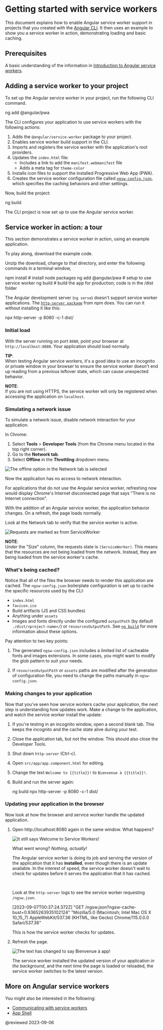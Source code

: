 # Getting started with service workers

This document explains how to enable Angular service worker support in projects that you created with the [Angular CLI](cli).
It then uses an example to show you a service worker in action, demonstrating loading and basic caching.

## Prerequisites

A basic understanding of the information in [Introduction to Angular service workers](guide/service-worker-intro).

<a id="cli-command"></a>

## Adding a service worker to your project

To set up the Angular service worker in your project, run the following CLI command.

<code-example format="shell" language="shell">

ng add @angular/pwa

</code-example>

The CLI configures your application to use service workers with the following actions:

1. Adds the `@angular/service-worker` package to your project.
1. Enables service worker build support in the CLI.
1. Imports and registers the service worker with the application's root providers.
1. Updates the `index.html` file:
   * Includes a link to add the `manifest.webmanifest` file
   * Adds a meta tag for `theme-color`
1. Installs icon files to support the installed Progressive Web App (PWA).
1. Creates the service worker configuration file called [`ngsw-config.json`](guide/service-worker-config), 
   which specifies the caching behaviors and other settings.

Now, build the project:

<code-example format="shell" language="shell">

ng build

</code-example>

The CLI project is now set up to use the Angular service worker.

## Service worker in action: a tour

This section demonstrates a service worker in action,
using an example application.

<div class="alert is-helpful">

To play along, 
<live-example downloadOnly>download the example code</live-example>.

Unzip the download, change to that directory, and enter the following commands in a terminal window,

<code-example format="shell" language="shell">

npm install           # install node packages
ng add @angular/pwa   # setup to use service worker
ng build              # build the app for production; code is in the /dist folder

</code-example>

The Angular development server (`ng serve`) doesn't support service worker applications.
The [`http-server package`](https://www.npmjs.com/package/http-server) from npm does.
You can run it without installing it like this:

<code-example format="shell" language="shell">

npx http-server -p 8080 -c-1 dist/   

</code-example>

</div>

### Initial load

With the server running on port `8080`, point your browser at `http://localhost:8080`.
Your application should load normally.

<div class="alert is-helpful">

**TIP**: <br />
When testing Angular service workers, it's a good idea to use an incognito or private window in your browser to ensure the service worker doesn't end up reading from a previous leftover state, which can cause unexpected behavior.

</div>

<div class="alert is-helpful">

**NOTE**: <br />
If you are not using HTTPS, the service worker will only be registered when accessing the application on `localhost`.

</div>

### Simulating a network issue

To simulate a network issue, disable network interaction for your application.

In Chrome:

1. Select **Tools** > **Developer Tools** (from the Chrome menu located in the top right corner).
1. Go to the **Network tab**.
1. Select **Offline** in the **Throttling** dropdown menu.

<div class="lightbox">

<img alt="The offline option in the Network tab is selected" src="generated/images/guide/service-worker/offline-option.png">

</div>

Now the application has no access to network interaction.

For applications that do not use the Angular service worker, refreshing now would display Chrome's Internet disconnected page that says "There is no Internet connection".

With the addition of an Angular service worker, the application behavior changes.
On a refresh, the page loads normally.

Look at the Network tab to verify that the service worker is active.

<div class="lightbox">

<img alt="Requests are marked as from ServiceWorker" src="generated/images/guide/service-worker/sw-active.png">

</div>

<div class="alert is-helpful">

**NOTE**: <br />
Under the "Size" column, the requests state is `(ServiceWorker)`.
This means that the resources are not being loaded from the network.
Instead, they are being loaded from the service worker's cache.

</div>

### What's being cached?

Notice that all of the files the browser needs to render this application are cached.
The `ngsw-config.json` boilerplate configuration is set up to cache the specific resources used by the CLI:

* `index.html`
* `favicon.ico`
* Build artifacts (JS and CSS bundles)
* Anything under `assets`
* Images and fonts directly under the configured `outputPath` (by default `./dist/<project-name>/`) or `resourcesOutputPath`.
  See [`ng build`](cli/build) for more information about these options.

<div class="alert is-important">

Pay attention to two key points:

1. The generated `ngsw-config.json` includes a limited list of cacheable fonts and images extensions.
   In some cases, you might want to modify the glob pattern to suit your needs.

1. If `resourcesOutputPath` or `assets` paths are modified after the generation of configuration file, you need to change the paths manually in `ngsw-config.json`.

</div>

### Making changes to your application

Now that you've seen how service workers cache your application, the next step is understanding how updates work.
Make a change to the application, and watch the service worker install the update:

1. If you're testing in an incognito window, open a second blank tab.
   This keeps the incognito and the cache state alive during your test.

1. Close the application tab, but not the window.
   This should also close the Developer Tools.

1. Shut down `http-server` (Ctrl-c).

1. Open `src/app/app.component.html` for editing.

1. Change the text `Welcome to {{title}}!` to `Bienvenue à {{title}}!`.

1. Build and run the server again:

   <code-example format="shell" language="shell">

   ng build
   npx http-server -p 8080 -c-1 dist/

   </code-example>

### Updating your application in the browser

Now look at how the browser and service worker handle the updated application.

1. Open http://localhost:8080 again in the same window.
   What happens?

   <div class="lightbox">

   <img alt="It still says Welcome to Service Workers!" src="generated/images/guide/service-worker/welcome-msg-en.png">

   </div>

   What went wrong?
   _Nothing, actually!_

   The Angular service worker is doing its job and serving the version of the application that it has **installed**, even though there is an update available.
   In the interest of speed, the service worker doesn't wait to check for updates before it serves the application that it has cached.

   <br>

   Look at the `http-server` logs to see the service worker requesting `/ngsw.json`.

   <code-example format="shell" language="shell">

   [2023-09-07T00:37:24.372Z]  "GET /ngsw.json?ngsw-cache-bust=0.9365263935102124" "Mozilla/5.0 (Macintosh; Intel Mac OS X 10_15_7) AppleWebKit/537.36 (KHTML, like Gecko) Chrome/115.0.0.0 Safari/537.36"

   </code-example>

   This is how the service worker checks for updates.

1. Refresh the page.

   <div class="lightbox">

   <img alt="The text has changed to say Bienvenue à app!" src="generated/images/guide/service-worker/welcome-msg-fr.png">

   </div>

   The service worker installed the updated version of your application *in the background*, and the next time the page is loaded or reloaded, the service worker switches to the latest version.

## More on Angular service workers

You might also be interested in the following:

* [Communicating with service workers](guide/service-worker-communications)
* [App Shell](guide/app-shell)

<!-- links -->

<!-- external links -->

<!-- end links -->

@reviewed 2023-09-06
